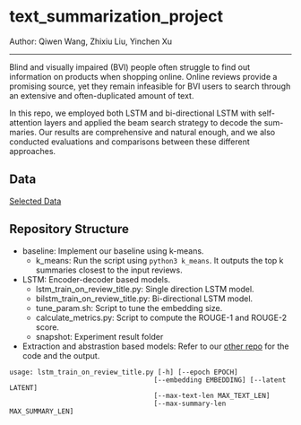 # text_summarization_project
Author: Qiwen Wang, Zhixiu Liu, Yinchen Xu

-----
Blind and visually impaired (BVI) people often struggle to find out information on products when shopping online. 
Online reviews provide a promising source, yet they remain infeasible for BVI users to search through an extensive and often-duplicated amount of text. 

In this repo, we employed both LSTM and bi-directional LSTM with self-attention layers and applied the beam search strategy to decode the sum- maries. Our results are comprehensive and natural enough, and we also conducted evaluations and comparisons between these different approaches.

## Data
[Selected Data](https://drive.google.com/file/d/1xA-3t33haIf-F5-kVdlL6RFJ20oVZeGJ/view?usp=sharing)

## Repository Structure

- baseline: Implement our baseline using k-means. 
  - k_means: Run the script using `python3 k_means`. It outputs the top k summaries closest to the input reviews.
- LSTM: Encoder-decoder based models.
  - lstm_train_on_review_title.py: Single direction LSTM model.
  - bilstm_train_on_review_title.py: Bi-directional LSTM model.
  - tune_param.sh: Script to tune the embedding size.
  - calculate_metrics.py: Script to compute the ROUGE-1 and ROUGE-2 score.
  - snapshot: Experiment result folder
- Extraction and abstrastion based models: Refer to our [other repo](https://github.com/qwang70/PreSumm) for the code and the output.

```
usage: lstm_train_on_review_title.py [-h] [--epoch EPOCH]
                                    [--embedding EMBEDDING] [--latent LATENT]
                                    [--max-text-len MAX_TEXT_LEN]
                                    [--max-summary-len MAX_SUMMARY_LEN]

```

